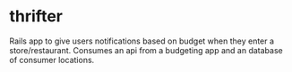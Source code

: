 # thrifter
Rails app to give users notifications based on budget when they enter a store/restaurant. Consumes an api from a budgeting app and an database of consumer locations.
